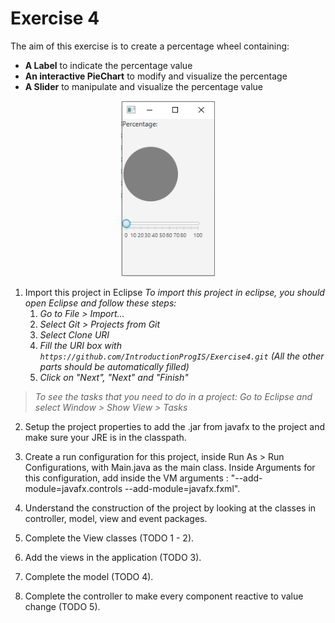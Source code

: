 # Exercise 4

The aim of this exercise is to create a percentage wheel containing:

  - **A Label** to indicate the percentage value
  - **An interactive PieChart** to modify and visualize the percentage
  - **A Slider** to manipulate and visualize the percentage value

<p align="center"><img src="/img/PercentageWheel.png" width="150"></p>


1. Import this project in Eclipse *To import this project in eclipse, you should open Eclipse and follow these steps:*
   1. *Go to File \> Import...*
   2. *Select Git \> Projects from Git*
   3. *Select Clone URI*
   4. *Fill the URI box with `https://github.com/IntroductionProgIS/Exercise4.git` (All the other parts should be automatically filled)*
   5. *Click on "Next", "Next" and "Finish"*

> *To see the tasks that you need to do in a project: Go to Eclipse and select Window \> Show View \> Tasks*

2. Setup the project properties to add the .jar from javafx to the project and make sure your JRE is in the classpath.

3. Create a run configuration for this project, inside Run As \> Run Configurations, with Main.java as the main class. Inside Arguments for this configuration, add inside the VM arguments : "--add-module=javafx.controls --add-module=javafx.fxml".

4. Understand the construction of the project by looking at the classes in controller, model, view and event packages.

5. Complete the View classes (TODO 1 - 2).

6. Add the views in the application (TODO 3).

7. Complete the model (TODO 4).

8. Complete the controller to make every component reactive to value change (TODO 5).
 

